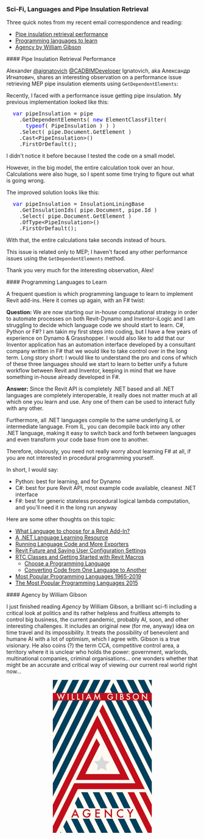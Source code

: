 <head>
<meta http-equiv="Content-Type" content="text/html; charset=utf-8">
<link rel="stylesheet" type="text/css" href="bc.css">
<script src="https://cdn.rawgit.com/google/code-prettify/master/loader/run_prettify.js" type="text/javascript"></script>
</head>

<!---

- mention gibson agency
  william_gibson_agency.jpg

- performance issue retrieving MEP pipe insulation elements using GetDependentElements
  by Александр Игнатович <cadbimdeveloper@yandex.ru>
  I have a short note for TBC. Only a little part of the blogpost somewhere in the future.
  Recently I faced with a performance issue getting pipes insulation. My previous implementation looked like this:
  var pipeInsulation = pipe
    .GetDependentElements(new ElementClassFilter(typeof(PipeInsulation)))
    .Select(pipe.Document.GetElement)
    .Cast<PipeInsulation>()
    .FirstOrDefault();
  I didn't notice it before because I tested the code on a small model, however in the big model entire calculation tooked more than hour. Calculations were also huge, so I spent some time trying to figure out what is going wrong. Now the solution looks like this:
  var pipeInsulation = InsulationLiningBase
    .GetInsulationIds(pipe.Document, pipe.Id)
    .Select(pipe.Document.GetElement)
    .OfType<PipeInsulation>()
    .FirstOrDefault();
  Now the entire calculations take seconds instead of hours.
  This issue is related only to MEP; I haven't faced any other performance issues usng the `GetDependentElements` method.
  thank you very much for the interesting observation!

- programming languages to learn
  email [Computational Strategy - Question for the Expert] Andrea Rolle
  [Q] We are now starting our in-house computational strategy in order to automate processes on both Revit-Dynamo and Inventor-iLogic and I am struggling to decide which language code we should start to learn.
  C#, Python or F#? I am moving my first steps into coding but I have a few years of experience on Dynamo & Grasshopper. 
  I would like to add that our Inventor has got an automation interface developed by a consultant company written in F# which eventually we would like to take control over it in the long term.
  Long story short I would like to understand the pro and cons about  which language should we start to learn (between C#, Python and F#) to better unify a future workflow between Revit and Inventor, keeping in mind that we have something in house already developed in F#.
  [A] I would say:
  - Python: best fpr learning, and for Dynamo
  - C# best for pure Revit API, most example code, cleanest .NET interface
  - F# best for stateless procedural generic logical lambda computation, and you'll need it in the long run anyway

/Users/jta/a/doc/revit/tbc/git/a % tbcsh_search.py language
0163:Language Integrated Query Linq
0178:Language Independent Category Access
0188:A .NET Language Learning Resource
0512:Language Independent Subcategory Creation
0799:Running Language Code and More Exporters
0930:MUI: Multiple Language Interface Update
0946:Removing Extreneous Mac Architectures, Languages and Files
0948:All-zero Language Codes in the Revit Product GUID
0998:Language Independent Section View Type Id Retrieval
1078:Multi-language Shared Parameters
1347:The Most Popular Programming Languages 2015
1368:<"#15">Choose a Programming Language
1368:<"#16">Converting Code from One Language to Another
1523:Multiple Language RESX Resource Files
1523:<"#2">Supporting Multiple Language Resource Files
1792:<"#5"> Most Popular Programming Languages 1965-2019
1838:2021 Migration, Add-In Language, BIM360 Research
1838:<"#3"> What Language to choose for a Revit Add-In?
1880:<"#3"> Más Allá de Dynamo &ndash; Spanish-Language Book
1885:<"#4"> Internationalisation Using .NET Language Resources
1892:Model Group and DA4R Language in Forge
1892:<"#3"> Specifying the Revit UI Language in DA4R
1920:<"#3"> Local Language Forge Classes

/Users/jta/a/doc/revit/tbc/git/a % bl 0188 0799 0946 1347 1368 1792
<ul>
<li><a href="http://thebuildingcoder.typepad.com/blog/2009/07/a-net-language-learning-resource.html">A .NET Language Learning Resource</a></li>
<li><a href="http://thebuildingcoder.typepad.com/blog/2012/07/determine-running-language-code.html">Running Language Code and More Exporters</a></li>
<li><a href="http://thebuildingcoder.typepad.com/blog/2013/05/removing-extreneous-mac-architectures-and-languages.html">Removing Unused Mac Architectures, Languages and Files</a></li>
<li><a href="http://thebuildingcoder.typepad.com/blog/2015/08/revit-future-and-saving-user-configuration-settings.html">Revit Future and Saving User Configuration Settings</a></li>
<li><a href="http://thebuildingcoder.typepad.com/blog/2015/10/rtc-classes-and-getting-started-with-revit-macros.html">RTC Classes and Getting Started with Revit Macros</a></li>
<li><a href="https://thebuildingcoder.typepad.com/blog/2019/10/invitation-to-devcon-visual-programming-in-infrastructure.html">DevCon Invitation and Dynamo for Infrastructure</a></li>
</ul>

/Users/jta/a/doc/revit/tbc/git/a % blmd 0188 0799 0946 1347 1368 1792
- [A .NET Language Learning Resource](http://thebuildingcoder.typepad.com/blog/2009/07/a-net-language-learning-resource.html) == - [Running Language Code and More Exporters](http://thebuildingcoder.typepad.com/blog/2012/07/determine-running-language-code.html) == - [Removing Unused Mac Architectures, Languages and Files](http://thebuildingcoder.typepad.com/blog/2013/05/removing-extreneous-mac-architectures-and-languages.html) == - [Revit Future and Saving User Configuration Settings](http://thebuildingcoder.typepad.com/blog/2015/08/revit-future-and-saving-user-configuration-settings.html) == - [RTC Classes and Getting Started with Revit Macros](http://thebuildingcoder.typepad.com/blog/2015/10/rtc-classes-and-getting-started-with-revit-macros.html) == - [DevCon Invitation and Dynamo for Infrastructure](https://thebuildingcoder.typepad.com/blog/2019/10/invitation-to-devcon-visual-programming-in-infrastructure.html)

twitter:

add #thebuildingcoder

Critical and inspiring sci-fi, MEP pipe insulation retrieval performance and programming languages to learn for the #RevitAPI #DynamoBim @AutodeskForge @AutodeskRevit #bim #ForgeDevCon https://autode.sk/pipeinsulation

Three quick notes on critical and inspiring sci-fi, programming languages and MEP filtering
&ndash; Pipe insulation retrieval performance
&ndash; Programming languages to learn
&ndash; Agency by William Gibson...

linkedin:

Critical and inspiring sci-fi, MEP pipe insulation retrieval performance and programming languages to learn for the #RevitAPI

https://autode.sk/pipeinsulation

- Pipe insulation retrieval performance
- Programming languages to learn
- Agency by William Gibson...

#bim #DynamoBim #ForgeDevCon #Revit #API #IFC #SDK #AI #VisualStudio #Autodesk #AEC #adsk

the [Revit API discussion forum](http://forums.autodesk.com/t5/revit-api-forum/bd-p/160) thread

<center>
<img src="img/" alt="" title="" width="600"/>
<p style="font-size: 80%; font-style:italic"></p>
</center>

**Question:** 

**Answer:**

**Response:**  

Many thanks to  for this very helpful explanation!

<pre class="code">
</pre>

-->

### Sci-Fi, Languages and Pipe Insulation Retrieval

Three quick notes from my recent email correspondence and reading:

- [Pipe insulation retrieval performance](#2)
- [Programming languages to learn](#3)
- [Agency by William Gibson](#4)

####<a name="2"></a> Pipe Insulation Retrieval Performance

Alexander [@aignatovich](https://forums.autodesk.com/t5/user/viewprofilepage/user-id/1257478) [@CADBIMDeveloper](https://github.com/CADBIMDeveloper) Ignatovich, aka Александр Игнатович,
shares an interesting observation on a performance issue retrieving MEP pipe insulation elements using `GetDependentElements`:

Recently, I faced with a performance issue getting pipe insulation.
My previous implementation looked like this:

<pre class="code">
&nbsp;&nbsp;<span style="color:blue;">var</span>&nbsp;pipeInsulation&nbsp;=&nbsp;pipe
&nbsp;&nbsp;&nbsp;&nbsp;.GetDependentElements(&nbsp;<span style="color:blue;">new</span>&nbsp;ElementClassFilter(&nbsp;
&nbsp;&nbsp;&nbsp;&nbsp;&nbsp;&nbsp;<span style="color:blue;">typeof</span>(&nbsp;PipeInsulation&nbsp;)&nbsp;)&nbsp;)
&nbsp;&nbsp;&nbsp;&nbsp;.Select(&nbsp;pipe.Document.GetElement&nbsp;)
&nbsp;&nbsp;&nbsp;&nbsp;.Cast&lt;PipeInsulation&gt;()
&nbsp;&nbsp;&nbsp;&nbsp;.FirstOrDefault();
</pre>

I didn't notice it before because I tested the code on a small model.

However, in the big model, the entire calculation took over an hour.
Calculations were also huge, so I spent some time trying to figure out what is going wrong.

The improved solution looks like this:

<pre class="code">
&nbsp;&nbsp;<span style="color:blue;">var</span>&nbsp;pipeInsulation&nbsp;=&nbsp;InsulationLiningBase
&nbsp;&nbsp;&nbsp;&nbsp;.GetInsulationIds(&nbsp;pipe.Document,&nbsp;pipe.Id&nbsp;)
&nbsp;&nbsp;&nbsp;&nbsp;.Select(&nbsp;pipe.Document.GetElement&nbsp;)
&nbsp;&nbsp;&nbsp;&nbsp;.OfType&lt;PipeInsulation&gt;()
&nbsp;&nbsp;&nbsp;&nbsp;.FirstOrDefault();
</pre>

With that, the entire calculations take seconds instead of hours.

This issue is related only to MEP; I haven't faced any other performance issues using the `GetDependentElements` method.

Thank you very much for the interesting observation, Alex!

####<a name="3"></a> Programming Languages to Learn

A frequent question is which programming language to learn to implement Revit add-ins.
Here it comes up again, with an F# twist:

**Question:** We are now starting our in-house computational strategy in order to automate processes on both Revit-Dynamo and Inventor-iLogic and I am struggling to decide which language code we should start to learn.
C#, Python or F#?
I am takin my first steps into coding, but I have a few years of experience on Dynamo &amp; Grasshopper. 
I would also like to add that our Inventor application has an automation interface developed by a consultant company written in F# that we would like to take control over in the long term.
Long story short: I would like to understand the pro and cons of which of these three languages should we start to learn to better unify a future workflow between Revit and Inventor, keeping in mind that we have something in-house already developed in F#.

**Answer:** Since the Revit API is completely .NET based and all .NET languages are completely interoperable, it really does not matter much at all which one you learn and use.
Any one of them can be used to interact fully with any other.

Furthermore, all .NET languages compile to the same underlying IL or intermediate language.
From IL, you can decompile back into any other .NET language, making it easy to switch back and forth between languages and even transform your code base from one to another.

Therefore, obviously, you need not really worry about learning F# at all, if you are not interested in procedural programming yourself.

In short, I would say:

- Python: best for learning, and for Dynamo
- C#: best for pure Revit API, most example code available, cleanest .NET interface
- F#: best for generic stateless procedural logical lambda computation, and you'll need it in the long run anyway

Here are some other thoughts on this topic:

- [What Language to choose for a Revit Add-In?](https://thebuildingcoder.typepad.com/blog/2020/04/2021-migration-add-in-language-and-bim360-login.html)
- [A .NET Language Learning Resource](http://thebuildingcoder.typepad.com/blog/2009/07/a-net-language-learning-resource.html)
- [Running Language Code and More Exporters](http://thebuildingcoder.typepad.com/blog/2012/07/determine-running-language-code.html)
- [Revit Future and Saving User Configuration Settings](http://thebuildingcoder.typepad.com/blog/2015/08/revit-future-and-saving-user-configuration-settings.html)
- [RTC Classes and Getting Started with Revit Macros](http://thebuildingcoder.typepad.com/blog/2015/10/rtc-classes-and-getting-started-with-revit-macros.html)
    - [Choose a Programming Language](http://thebuildingcoder.typepad.com/blog/2015/10/rtc-classes-and-getting-started-with-revit-macros.html#15)
    - [Converting Code from One Language to Another](http://thebuildingcoder.typepad.com/blog/2015/10/rtc-classes-and-getting-started-with-revit-macros.html#16)
- [Most Popular Programming Languages 1965-2019](https://thebuildingcoder.typepad.com/blog/2019/10/invitation-to-devcon-visual-programming-in-infrastructure.html#5)
- [The Most Popular Programming Languages 2015](http://thebuildingcoder.typepad.com/blog/2013/05/removing-extreneous-mac-architectures-and-languages.html#3)

####<a name="4"></a> Agency by William Gibson

I just finished reading *Agency* by William Gibson, a brilliant sci-fi including a critical look at politics and its rather helpless and fruitless attempts to control big business, the current pandemic, probably AI, soon, and other interesting challenges.
It includes an original new (for me, anyway) idea on time travel and its impossibility.
It treats the possibility of benevolent and humane AI with a lot of optimism, which I agree with.
Gibson is a true visionary.
He also coins (?) the term CCA, competitive control area, a territory where it is unclear who holds the power: government, warlords, multinational companies, criminal organisations...
one wonders whether that might be an accurate and critical way of viewing our current real world right now...

<center>
<img src="img/william_gibson_agency.jpg" alt="William Gibson Agency" title="William Gibson Agency" width="260"/> <!-- 1843 -->
</center>
